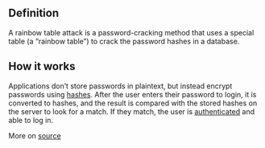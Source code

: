 ## Definition
A rainbow table attack is a password-cracking method that uses a special table (a “rainbow table”) to crack the password hashes in a database. 

## How it works
Applications don’t store passwords in plaintext, but instead encrypt passwords using [hashes](content-addressable-hash). After the user enters their password to login, it is converted to hashes, and the result is compared with the stored hashes on the server to look for a match. If they match, the user is [authenticated](authenticity) and able to log in.
 
More on [source](https://www.beyondidentity.com/glossary/rainbow-table-attack)
